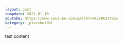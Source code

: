 ```yaml
---
layout: post
tempdate: 2021-01-10
youtube: https://www.youtube.com/watch?v=R3r0UZ7txzs
category: _placeholder
---
```

test content